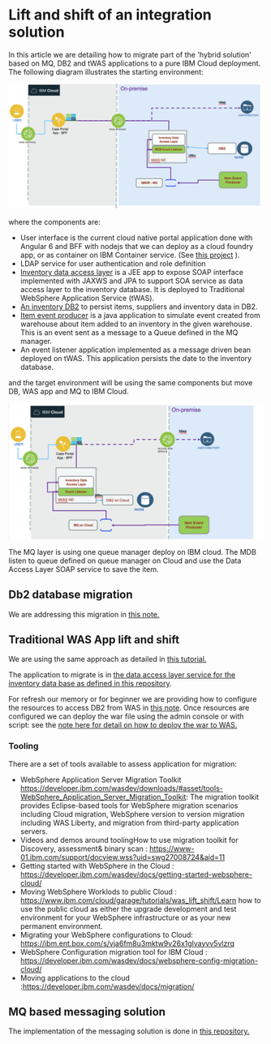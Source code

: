 # Lift and shift of an integration solution
In this article we are detailing how to migrate part of the 'hybrid solution' based on MQ, DB2 and tWAS applications to a pure IBM Cloud deployment. The following diagram illustrates the starting environment:

![](SaaS-start.png)

where the components are:
* User interface is the current cloud native portal application done with Angular 6 and BFF with nodejs that we can deploy as a cloud foundry app, or as container on IBM Container service. (See [this project](https://github.com/ibm-cloud-architecture/refarch-caseportal-app) ).
* LDAP service for user authentication and role definition
* [Inventory data access layer](https://github.com/ibm-cloud-architecture/refarch-integration-inventory-dal) is a JEE app to expose SOAP interface implemented with JAXWS and JPA to support SOA service as data access layer to the inventory database. It is deployed to Traditional WebSphere Application Service (tWAS).
* [An inventory DB2](https://github.com/ibm-cloud-architecture/refarch-integration-inventory-db2) to persist items, suppliers and inventory data in DB2.
* [Item event producer]((https://github.com/ibm-cloud-architecture/refarch-mq-messaging)) is a java application to simulate event created from warehouse about item added to an inventory in the given warehouse. This is an event sent as a message to a Queue defined in the MQ manager.
* An event listener application implemented as a message driven bean deployed on tWAS. This application persists the date to the inventory database.

and the target environment will be using the same components but move DB, WAS app and MQ to IBM Cloud.

![](SaaS-endState.png)

The MQ layer is using one queue manager deploy on IBM cloud. The MDB listen to queue defined on queue manager on Cloud and use the Data Access Layer SOAP service to save the item.

## Db2 database migration
We are addressing this migration in [this note.](https://github.com/ibm-cloud-architecture/refarch-integration-inventory-db2/blob/master/docs/db2-cloud.md)

## Traditional WAS App lift and shift
We are using the same approach as detailed in [this tutorial.](https://github.com/ibm-cloud-architecture/refarch-jee/tree/master/static/artifacts/WASaaS-tWAS-tutorial)

The application to migrate is in [the data access layer service for the inventory data base as defined in this repository](https://github.com/ibm-cloud-architecture/refarch-integration-inventory-dal).

For refresh our memory or for beginner we are providing how to configure the resources to access DB2 from WAS in [this note](twas-res.md). Once resources are configured we can deploy the war file using the admin console or with script: see the [note here for detail on how to deploy the war to WAS.](https://github.com/ibm-cloud-architecture/refarch-integration-inventory-dal/blob/master/docs/twas-deploy.md)


### Tooling
There are a set of tools available to assess application for migration:
* WebSphere Application Server Migration Toolkit https://developer.ibm.com/wasdev/downloads/#asset/tools-WebSphere_Application_Server_Migration_Toolkit: The migration toolkit provides Eclipse-based tools for WebSphere migration scenarios including Cloud migration, WebSphere version to version migration including WAS Liberty, and migration from third-party application servers.
* Videos and demos around toolingHow to use migration toolkit for Discovery, assessment& binary scan : https://www-01.ibm.com/support/docview.wss?uid=swg27008724&aid=11
* Getting started with WebSphere in the Cloud : https://developer.ibm.com/wasdev/docs/getting-started-websphere-cloud/
* Moving WebSphere Worklods to public Cloud : https://www.ibm.com/cloud/garage/tutorials/was_lift_shift/Learn how to use the public cloud as either the upgrade development and test environment for your WebSphere infrastructure or as your new permanent environment.
* Migrating your WebSphere configurations to Cloud: https://ibm.ent.box.com/s/vja6fm8u3mktw9v26x1glvayvv5vlzrq
* WebSphere Configuration migration tool for IBM Cloud : https://developer.ibm.com/wasdev/docs/websphere-config-migration-cloud/
* Moving applications to the cloud :https://developer.ibm.com/wasdev/docs/migration/

## MQ based messaging solution
The implementation of the messaging solution is done in [this repository.](https://github.com/ibm-cloud-architecture/refarch-mq-messaging)
